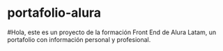 # portafolio-alura
#Hola, este es un proyecto de la formación Front End de Alura Latam, un portafolio con información personal y profesional.
